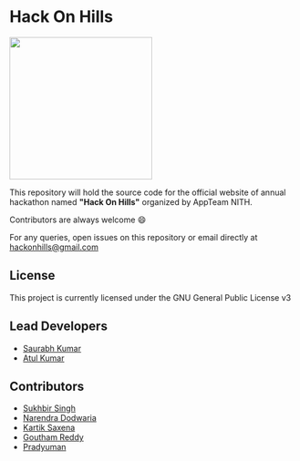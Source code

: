 # Hack On Hills

<img src="https://github.com/appteam-nith/HackOnHills/raw/master/images/new_logo.png" width="250">

This repository will hold the source code for the official website of annual hackathon named **"Hack On Hills"** organized by AppTeam NITH.

Contributors are always welcome :smile:

For any queries, open issues on this repository or email directly at hackonhills@gmail.com

## License
This project is currently licensed under the GNU General Public License v3

## Lead Developers
 - [Saurabh Kumar](https://github.com/saurabh0402)
 - [Atul Kumar](https://github.com/atul-kumar02)

## Contributors
- [Sukhbir Singh](https://github.com/sukhbir-singh)
- [Narendra Dodwaria](https://github.com/narendra36)
- [Kartik Saxena](https://github.com/SaxenaKartik)
- [Goutham Reddy](https://github.com/zeus512)
- [Pradyuman](https://github.com/legendary-acp)
